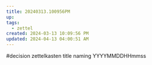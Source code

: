 ```yaml
---
title: 20240313.100956PM
up: 
tags:
  - zettel
created: 2024-03-13 10:09:56 PM
updated: 2024-04-13 04:00:51 AM
---
```

#decision zettelkasten title naming 
YYYYMMDDHHmmss